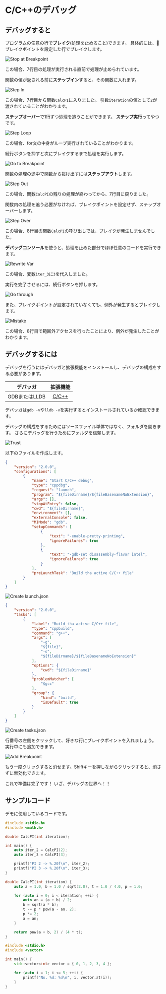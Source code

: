 # C/C++のデバッグ

## デバッグすると

プログラムの任意の行で**ブレイク**(処理を止めること)できます。
具体的には、🔴ブレイクポイントを設定した行でブレイクします。

![Stop at Breakpoint](./img/stop-at-breakpoint.gif)

この場合、7行目の処理が実行される直前で処理が止められています。

関数の値が返される前に**ステップイン**すると、その関数に入れます。

![Step In](./img/step-in.gif)

この場合、7行目から関数`CalcPI`に入りました。
引数`iteration`の値として`2`が渡されていることがわかります。

**ステップオーバー**で1行ずつ処理を追うことができます。
**ステップ実行**ってやつです。

![Step Loop](./img/step-loop.gif)

この場合、for文の中身がループ実行されていることがわかります。

続行ボタンを押すと次にブレイクするまで処理を実行します。

![Go to Breakpoint](./img/go-to-breakpoint.gif)

関数の処理の途中で関数から抜け出すには**ステップアウト**します。

![Step Out](./img/step-out.gif)

この場合、関数`CalcPI`の残りの処理が終わってから、7行目に戻りました。

関数内の処理を追う必要がなければ、ブレイクポイントを設定せず、ステップオーバーします。

![Step Over](./img/step-over.gif)

この場合、8行目の関数`CalcPI`の呼び出しでは、ブレイクが発生しませんでした。

**デバッグコンソール**を使うと、処理を止めた部分でほぼ任意のコードを実行できます。

![Rewrite Var](./img/rewrite-var.gif)

この場合、変数`iter_3`に`3`を代入しました。

実行を完了させるには、続行ボタンを押します。

![Go through](./img/go-through.gif)

また、ブレイクポイントが設定されていなくても、例外が発生するとブレイクします。

![Mistake](./img/mistake.gif)

この場合、8行目で範囲外アクセスを行ったことにより、例外が発生したことがわかります。

## デバッグするには

デバッグを行うにはデバッガと拡張機能をインストールし、デバッグの構成をする必要があります。

|デバッガ|拡張機能|
|:-:|:-:|
|GDBまたはLLDB|[C/C++](https://marketplace.visualstudio.com/items?itemName=ms-vscode.cpptools)|

デバッガは`gdb -v`や`lldb -v`を実行するとインストールされているか確認できます。

デバッグの構成をするためにはソースファイル単体ではなく、フォルダを開きます。
さらにデバッグを行うためにフォルダを信頼します。

![Trust](./img/trust.gif)

以下のファイルを作成します。

```json title=".vscode/launch.json"
{
    "version": "2.0.0",
    "configurations": [
        {
            "name": "Start C/C++ debug",
            "type": "cppdbg",
            "request": "launch",
            "program": "${fileDirname}/${fileBasenameNoExtension}",
            "args": [],
            "stopAtEntry": false,
            "cwd": "${fileDirname}",
            "environment": [],
            "externalConsole": false,
            "MIMode": "gdb",
            "setupCommands": [
                {
                    "text": "-enable-pretty-printing",
                    "ignoreFailures": true
                },
                {
                    "text": "-gdb-set disassembly-flavor intel",
                    "ignoreFailures": true
                }
            ],
            "preLaunchTask": "Build tha active C/C++ file"
        }
    ]
}
```

![Create launch.json](./img/create-launch-json.gif)

```json title=".vscode/tasks.json"
{
    "version": "2.0.0",
    "tasks": [
        {
            "label": "Build tha active C/C++ file",
            "type": "cppbuild",
            "command": "g++",
            "args": [
                "-g",
                "${file}",
                "-o",
                "${fileDirname}/${fileBasenameNoExtension}"
            ],
            "options": {
                "cwd": "${fileDirname}"
            },
            "problemMatcher": [
                "$gcc"
            ],
            "group": {
                "kind": "build",
                "isDefault": true
            }
        }
    ]
}
```

![Create tasks.json](./img/create-tasks-json.gif)

行番号の左側をクリックして、好きな行にブレイクポイントを入れましょう。
実行中にも追加できます。

![Add Breakpoint](./img/add-breakpoint.gif)

もう一度クリックすると消せます。Shiftキーを押しながらクリックすると、消さずに無効化できます。

これで準備は完了です！
いざ、デバッグの世界へ！！

## サンプルコード

デモに使用しているコードです。

```cpp title="main.cpp"
#include <stdio.h>
#include <math.h>

double CalcPI(int iteration);

int main() {
    auto iter_2 = CalcPI(2);
    auto iter_3 = CalcPI(3);

    printf("PI 2 -> %.20f\n", iter_2);
    printf("PI 3 -> %.20f\n", iter_3);
}

double CalcPI(int iteration) {
    auto a = 1.0, b = 1.0 / sqrt(2.0), t = 1.0 / 4.0, p = 1.0;

    for (auto i = 0; i < iteration; ++i) {
        auto an = (a + b) / 2;
        b = sqrt(a * b);
        t -= p * pow(a - an, 2);
        p *= 2;
        a = an;
    }

    return pow(a + b, 2) / (4 * t);
}
```

```cpp title="mistake.cpp"
#include <stdio.h>
#include <vector>

int main() {
    std::vector<int> vector = { 0, 1, 2, 3, 4 };

    for (auto i = 1; i <= 5; ++i) {
        printf("No. %d: %d\n", i, vector.at(i));
    }
}
```

